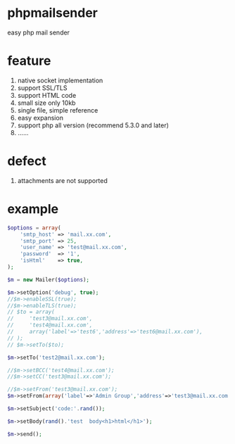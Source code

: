 # phpmailsender
easy php mail sender

# feature
1. native socket implementation
2. support SSL/TLS 
3. support HTML code
4. small size only 10kb
5. single file, simple reference
6. easy expansion
7. support php all version (recommend 5.3.0 and later)
8. ......

# defect
1. attachments are not supported

# example
```php
$options = array(
	'smtp_host' => 'mail.xx.com',
	'smtp_port' => 25,
	'user_name' => 'test@mail.xx.com',
	'password'  => '1',
	'isHtml'    => true,
);

$m = new Mailer($options);

$m->setOption('debug', true);
//$m->enableSSL(true);
//$m->enableTLS(true);
// $to = array(
//     'test3@mail.xx.com',
//     'test4@mail.xx.com',
//     array('label'=>'test6','address'=>'test6@mail.xx.com'),
// );
// $m->setTo($to);

$m->setTo('test2@mail.xx.com');

//$m->setBCC('test4@mail.xx.com');
//$m->setCC('test3@mail.xx.com');

//$m->setFrom('test3@mail.xx.com');
$m->setFrom(array('label'=>'Admin Group','address'=>'test3@mail.xx.com'));

$m->setSubject('code:'.rand());

$m->setBody(rand().'test  body<h1>html</h1>');

$m->send();
```
